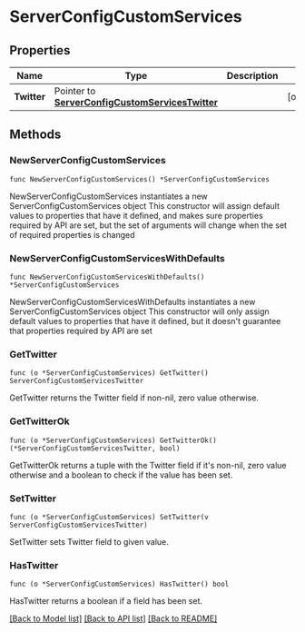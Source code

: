 # ServerConfigCustomServices

## Properties

Name | Type | Description | Notes
------------ | ------------- | ------------- | -------------
**Twitter** | Pointer to [**ServerConfigCustomServicesTwitter**](ServerConfigCustomServicesTwitter.md) |  | [optional] 

## Methods

### NewServerConfigCustomServices

`func NewServerConfigCustomServices() *ServerConfigCustomServices`

NewServerConfigCustomServices instantiates a new ServerConfigCustomServices object
This constructor will assign default values to properties that have it defined,
and makes sure properties required by API are set, but the set of arguments
will change when the set of required properties is changed

### NewServerConfigCustomServicesWithDefaults

`func NewServerConfigCustomServicesWithDefaults() *ServerConfigCustomServices`

NewServerConfigCustomServicesWithDefaults instantiates a new ServerConfigCustomServices object
This constructor will only assign default values to properties that have it defined,
but it doesn't guarantee that properties required by API are set

### GetTwitter

`func (o *ServerConfigCustomServices) GetTwitter() ServerConfigCustomServicesTwitter`

GetTwitter returns the Twitter field if non-nil, zero value otherwise.

### GetTwitterOk

`func (o *ServerConfigCustomServices) GetTwitterOk() (*ServerConfigCustomServicesTwitter, bool)`

GetTwitterOk returns a tuple with the Twitter field if it's non-nil, zero value otherwise
and a boolean to check if the value has been set.

### SetTwitter

`func (o *ServerConfigCustomServices) SetTwitter(v ServerConfigCustomServicesTwitter)`

SetTwitter sets Twitter field to given value.

### HasTwitter

`func (o *ServerConfigCustomServices) HasTwitter() bool`

HasTwitter returns a boolean if a field has been set.


[[Back to Model list]](../README.md#documentation-for-models) [[Back to API list]](../README.md#documentation-for-api-endpoints) [[Back to README]](../README.md)


